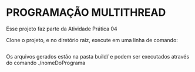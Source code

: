 # PROGRAMAÇÃO MULTITHREAD

Esse projeto faz parte da Atividade Prática 04


Clone o projeto, e no diretório raiz, execute em uma linha de comando:

```

```

Os arquivos gerados estão na pasta build/ e podem ser executados através do comando ./nomeDoPrograma
